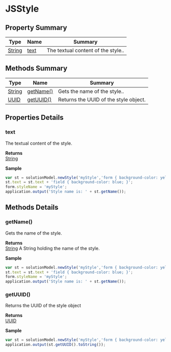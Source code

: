 #  JSStyle


## Property Summary

| Type                                                  | Name                    | Summary                                                                                                           |
| ----------------------------------------------------- | ----------------------- | ----------------------------------------------------------------------------------------------------------------- |
| [String](../JSLib/String.md) | [text](JSStyle.md#text)                   | The textual content of the style..                                    |

## Methods Summary

| Type                                                  | Name                    | Summary                                                                                                           |
| ----------------------------------------------------- | ----------------------- | ----------------------------------------------------------------------------------------------------------------- |
| [String](../JSLib/String.md) | [getName()](JSStyle.md#getname)                   | Gets the name of the style..                                    |
| [UUID](../Application/UUID.md) | [getUUID()](JSStyle.md#getuuid)                   | Returns the UUID of the style object.                                    |

## Properties Details

### text

The textual content of the style.

**Returns**\
[String](../JSLib/String.md) 


**Sample**

```javascript
var st = solutionModel.newStyle('myStyle','form { background-color: yellow; }');
st.text = st.text + 'field { background-color: blue; }';
form.styleName = 'myStyle';
application.output('Style name is: ' + st.getName());
```

## Methods Details

### getName()

Gets the name of the style.


**Returns**\
[String](../JSLib/String.md) A String holding the name of the style.


**Sample**

```javascript
var st = solutionModel.newStyle('myStyle','form { background-color: yellow; }');
st.text = st.text + 'field { background-color: blue; }';
form.styleName = 'myStyle';
application.output('Style name is: ' + st.getName());
```
### getUUID()

Returns the UUID of the style object


**Returns**\
[UUID](../Application/UUID.md) 


**Sample**

```javascript
var st = solutionModel.newStyle('myStyle','form { background-color: yellow; }');
application.output(st.getUUID().toString());
```

